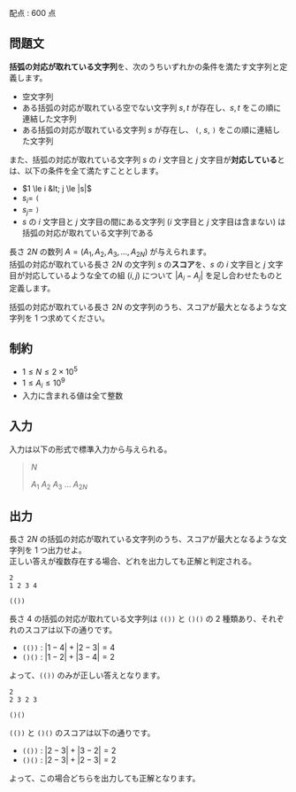 配点 : $600$ 点

## 問題文

**括弧の対応が取れている文字列**を、次のうちいずれかの条件を満たす文字列と定義します。  

- 空文字列
- ある括弧の対応が取れている空でない文字列 $s, t$ が存在し、$s, t$ をこの順に連結した文字列
- ある括弧の対応が取れている文字列 $s$ が存在し、 `(`, $s$, `)` をこの順に連結した文字列

また、括弧の対応が取れている文字列 $s$ の $i$ 文字目と $j$ 文字目が**対応している**とは、以下の条件を全て満たすこととします。  

- $1 \le i &lt; j \le |s|$
- $s_i =$ `(`
- $s_j =$ `)`
- $s$ の $i$ 文字目と $j$ 文字目の間にある文字列 ($i$ 文字目と $j$ 文字目は含まない) は括弧の対応が取れている文字列である

長さ $2N$ の数列 $A = (A_1, A_2, A_3, \dots, A_{2N})$ が与えられます。<br>
括弧の対応が取れている長さ $2N$ の文字列 $s$ の**スコア**を、$s$ の $i$ 文字目と $j$ 文字目が対応しているような全ての組 $(i, j)$ について $|A_i - A_j|$ を足し合わせたものと定義します。  

括弧の対応が取れている長さ $2N$ の文字列のうち、スコアが最大となるような文字列を $1$ つ求めてください。  

## 制約

- $1 \le N \le 2 \times 10^5$
- $1 \le A_i \le 10^9$
- 入力に含まれる値は全て整数

## 入力

入力は以下の形式で標準入力から与えられる。

> $N$
> 
> $A_1$ $A_2$ $A_3$ $\dots$ $A_{2N}$

## 出力

長さ $2N$ の括弧の対応が取れている文字列のうち、スコアが最大となるような文字列を $1$ つ出力せよ。<br>
正しい答えが複数存在する場合、どれを出力しても正解と判定される。  

```input1
2
1 2 3 4
```

```output1
(())
```

長さ $4$ の括弧の対応が取れている文字列は `(())` と `()()` の $2$ 種類あり、それぞれのスコアは以下の通りです。

- `(())` : $|1 - 4| + |2 - 3| = 4$
- `()()` : $|1 - 2| + |3 - 4| = 2$

よって、`(())` のみが正しい答えとなります。  

```input2
2
2 3 2 3
```

```output2
()()
```

`(())` と `()()` のスコアは以下の通りです。

- `(())` : $|2 - 3| + |3 - 2| = 2$
- `()()` : $|2 - 3| + |2 - 3| = 2$

よって、この場合どちらを出力しても正解となります。